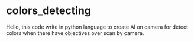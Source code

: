 # colors_detecting
Hello, this code write in python language to create AI on camera for detect colors when there have objectives over scan by camera.
